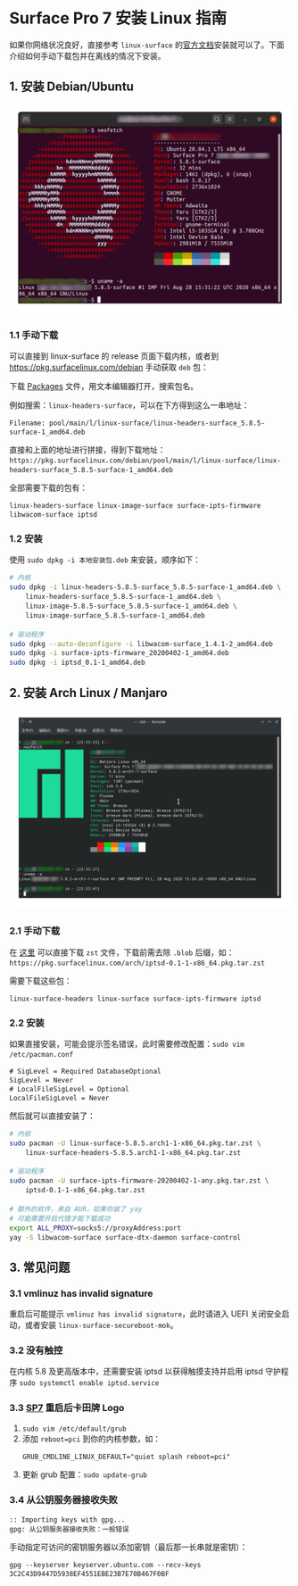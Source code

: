 # Surface Pro 7 安装 Linux 指南

如果你网络状况良好，直接参考 `linux-surface` 的[官方文档](https://github.com/linux-surface/linux-surface/wiki/Installation-and-Setup)安装就可以了。下面介绍如何手动下载包并在离线的情况下安装。

## 1. 安装 Debian/Ubuntu

![image-20200829225253396](./linux-surface-pro7.assets/image-20200829225253396.png)

### 1.1 手动下载

可以直接到 linux-surface 的 release 页面下载内核，或者到 https://pkg.surfacelinux.com/debian 手动获取 `deb` 包：

下载 [Packages](https://pkg.surfacelinux.com/debian/dists/release/main/binary-amd64/Packages) 文件，用文本编辑器打开，搜索包名。

例如搜索：`linux-headers-surface`，可以在下方得到这么一串地址：

```
Filename: pool/main/l/linux-surface/linux-headers-surface_5.8.5-surface-1_amd64.deb
```

直接和上面的地址进行拼接，得到下载地址：`https://pkg.surfacelinux.com/debian/pool/main/l/linux-surface/linux-headers-surface_5.8.5-surface-1_amd64.deb`

全部需要下载的包有：

```
linux-headers-surface linux-image-surface surface-ipts-firmware libwacom-surface iptsd
```

### 1.2 安装

使用 `sudo dpkg -i 本地安装包.deb` 来安装，顺序如下：

```sh
# 内核
sudo dpkg -i linux-headers-5.8.5-surface_5.8.5-surface-1_amd64.deb \
	linux-headers-surface_5.8.5-surface-1_amd64.deb \
	linux-image-5.8.5-surface_5.8.5-surface-1_amd64.deb \
	linux-image-surface_5.8.5-surface-1_amd64.deb

# 驱动程序
sudo dpkg --auto-deconfigure -i libwacom-surface_1.4.1-2_amd64.deb
sudo dpkg -i surface-ipts-firmware_20200402-1_amd64.deb
sudo dpkg -i iptsd_0.1-1_amd64.deb
```

## 2. 安装 Arch Linux / Manjaro

![image-20200829225438421](./linux-surface-pro7.assets/image-20200829225438421.png)

### 2.1 手动下载

在 [这里](https://pkg.surfacelinux.com/arch/) 可以直接下载 `zst` 文件，下载前需去除 `.blob` 后缀，如：`https://pkg.surfacelinux.com/arch/iptsd-0.1-1-x86_64.pkg.tar.zst`

需要下载这些包：

```
linux-surface-headers linux-surface surface-ipts-firmware iptsd
```

### 2.2 安装

如果直接安装，可能会提示签名错误，此时需要修改配置：`sudo vim /etc/pacman.conf`

```
# SigLevel = Required DatabaseOptional
SigLevel = Never
# LocalFileSigLevel = Optional
LocalFileSigLevel = Never
```

然后就可以直接安装了：

```sh
# 内核
sudo pacman -U linux-surface-5.8.5.arch1-1-x86_64.pkg.tar.zst \
	linux-surface-headers-5.8.5.arch1-1-x86_64.pkg.tar.zst

# 驱动程序
sudo pacman -U surface-ipts-firmware-20200402-1-any.pkg.tar.zst \
	iptsd-0.1-1-x86_64.pkg.tar.zst
	
# 额外的软件，来自 AUR，如果你装了 yay
# 可能需要开启代理才能下载成功
export ALL_PROXY=socks5://proxyAddress:port
yay -S libwacom-surface surface-dtx-daemon surface-control
```

## 3. 常见问题

### 3.1 vmlinuz has invalid signature

重启后可能提示 `vmlinuz has invalid signature`，此时请进入 UEFI 关闭安全启动，或者安装 `linux-surface-secureboot-mok`。

### 3.2 没有触控

在内核 5.8 及更高版本中，还需要安装 iptsd 以获得触摸支持并启用 iptsd 守护程序 `sudo systemctl enable iptsd.service`

### 3.3 [SP7](https://github.com/linux-surface/linux-surface/wiki/Surface-Pro-7) 重启后卡田牌 Logo

1. `sudo vim /etc/default/grub`
2. 添加 `reboot=pci` 到你的内核参数，如：
    ```
    GRUB_CMDLINE_LINUX_DEFAULT="quiet splash reboot=pci"
    ```
3. 更新 grub 配置：`sudo update-grub`

### 3.4 从公钥服务器接收失败

```
:: Importing keys with gpg...
gpg: 从公钥服务器接收失败：一般错误
```

手动指定可访问的密钥服务器以添加密钥（最后那一长串就是密钥）：

```
gpg --keyserver keyserver.ubuntu.com --recv-keys 3C2C43D9447D5938EF4551EBE23B7E70B467F0BF
```

